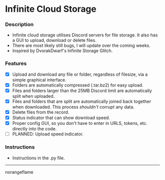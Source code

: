 # Infinite Cloud Storage
### Description
 - Infinite cloud storage utilises Discord servers for file storage. It also has a GUI to upload, download or delete files.
 - There are most likely still bugs, I will update over the coming weeks.
 - Inspired by DvorakDwarf's Infinite Storage Glitch. 

### Features
 - [x] Upload and download any file or folder, regardless of filesize, via a simple graphical interface.
 - [x] Folders are automatically compressed (.tar.bz2) for easy upload.
 - [x] Files and folders larger than the 25MB Discord limit are automatically split when uploaded.
 - [x] Files and folders that are split are automatically joined back together when downloaded. This process _shouldn't_ corrupt any data.
 - [x] Delete files from the record.
 - [x] Status indicator that can show download speed.
 - [x] Proper config GUI, so you don't have to enter in URLS, tokens, etc. directly into the code.
 - [ ] PLANNED: Upload speed indicator.

### Instructions
 - Instructions in the .py file.


___
norangeflame
